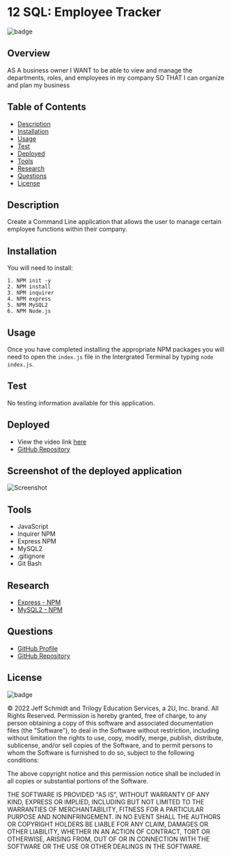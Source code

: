 # 12 SQL: Employee Tracker

![badge](https://img.shields.io/badge/License-mit-blue)

## Overview

AS A business owner
I WANT to be able to view and manage the departments, roles, and employees in my company
SO THAT I can organize and plan my business

## Table of Contents

- [Description](#description)
- [Installation](#installation)
- [Usage](#usage)
- [Test](#test)
- [Deployed](#deployed)
- [Tools](#tools)
- [Research](#research)
- [Questions](#questions)
- [License](#license)

## Description

Create a Command Line application that allows the user to manage certain employee functions within their company.

## Installation

You will need to install:

    1. NPM init -y
    2. NPM install
    3. NPM inquirer
    4. NPM express
    5. NPM MySQL2
    6. NPM Node.js

## Usage

Once you have completed installing the appropriate NPM packages you will need to open the `index.js` file in the Intergrated Terminal by typing `node index.js`.

## Test

No testing information available for this application.

## Deployed

- View the video link [here](https://drive.google.com/file/d/1kApH1eypZaA-NAaG6IHQfEkt2usWsBHf/view)
- [GitHub Repository](https://github.com/Jeff-T-Schmidt/Employee-Tracker)

## Screenshot of the deployed application

![Screenshot](https://user-images.githubusercontent.com/101135703/166579030-981f254e-9bcd-45d3-a31a-f7dcdb40d5bf.png)

## Tools

- JavaScript
- Inquirer NPM
- Express NPM
- MySQL2
- .gitignore
- Git Bash

## Research

- [Express - NPM](https://www.npmjs.com/package/express)
- [MySQL2 - NPM](https://www.npmjs.com/package/mysql2)

## Questions

- [GitHub Profile](https://github.com/Jeff-T-Schmidt)
- [GitHub Repository](https://github.com/Jeff-T-Schmidt/Employee-Tracker)

## License

![badge](https://img.shields.io/badge/License-mit-blue)

© 2022 Jeff Schmidt and Trilogy Education Services, a 2U, Inc. brand. All Rights Reserved. Permission is hereby
granted, free of charge, to any person obtaining a copy of this software and associated documentation files (the
"Software"), to deal in the Software without restriction, including without limitation the rights to use, copy, modify,
merge, publish, distribute, sublicense, and/or sell copies of the Software, and to permit persons to whom the Software
is furnished to do so, subject to the following conditions:

The above copyright notice and this permission notice shall be included in all copies or substantial portions of the
Software.

THE SOFTWARE IS PROVIDED "AS IS", WITHOUT WARRANTY OF ANY KIND, EXPRESS OR IMPLIED, INCLUDING BUT NOT LIMITED TO THE
WARRANTIES OF MERCHANTABILITY, FITNESS FOR A PARTICULAR PURPOSE AND NONINFRINGEMENT. IN NO EVENT SHALL THE AUTHORS OR
COPYRIGHT HOLDERS BE LIABLE FOR ANY CLAIM, DAMAGES OR OTHER LIABILITY, WHETHER IN AN ACTION OF CONTRACT, TORT OR
OTHERWISE, ARISING FROM, OUT OF OR IN CONNECTION WITH THE SOFTWARE OR THE USE OR OTHER DEALINGS IN THE SOFTWARE.